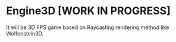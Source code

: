 # Engine3D [WORK IN PROGRESS]
It will be 3D FPS game based on Raycasting rendering method like Wolfenstein3D.
